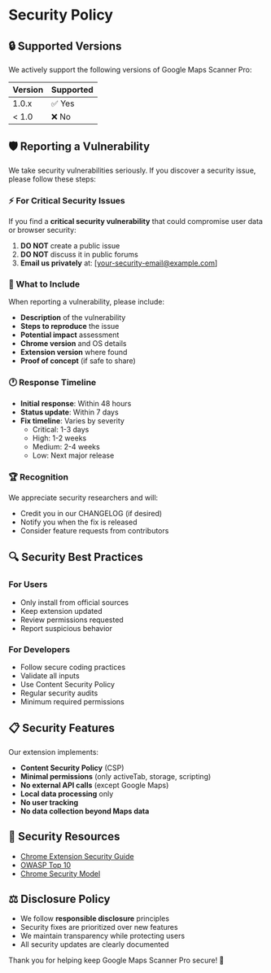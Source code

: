 # Security Policy

## 🔒 Supported Versions

We actively support the following versions of Google Maps Scanner Pro:

| Version | Supported          |
| ------- | ------------------ |
| 1.0.x   | ✅ Yes            |
| < 1.0   | ❌ No             |

## 🛡️ Reporting a Vulnerability

We take security vulnerabilities seriously. If you discover a security issue, please follow these steps:

### ⚡ For Critical Security Issues

If you find a **critical security vulnerability** that could compromise user data or browser security:

1. **DO NOT** create a public issue
2. **DO NOT** discuss it in public forums
3. **Email us privately** at: [your-security-email@example.com]

### 📧 What to Include

When reporting a vulnerability, please include:

- **Description** of the vulnerability
- **Steps to reproduce** the issue
- **Potential impact** assessment
- **Chrome version** and OS details
- **Extension version** where found
- **Proof of concept** (if safe to share)

### 🕐 Response Timeline

- **Initial response**: Within 48 hours
- **Status update**: Within 7 days
- **Fix timeline**: Varies by severity
  - Critical: 1-3 days
  - High: 1-2 weeks
  - Medium: 2-4 weeks
  - Low: Next major release

### 🏆 Recognition

We appreciate security researchers and will:
- Credit you in our CHANGELOG (if desired)
- Notify you when the fix is released
- Consider feature requests from contributors

## 🔍 Security Best Practices

### For Users
- Only install from official sources
- Keep extension updated
- Review permissions requested
- Report suspicious behavior

### For Developers
- Follow secure coding practices
- Validate all inputs
- Use Content Security Policy
- Regular security audits
- Minimum required permissions

## 📋 Security Features

Our extension implements:
- **Content Security Policy** (CSP)
- **Minimal permissions** (only activeTab, storage, scripting)
- **No external API calls** (except Google Maps)
- **Local data processing** only
- **No user tracking**
- **No data collection beyond Maps data**

## 🔗 Security Resources

- [Chrome Extension Security Guide](https://developer.chrome.com/docs/extensions/mv3/security/)
- [OWASP Top 10](https://owasp.org/www-project-top-ten/)
- [Chrome Security Model](https://chromium.org/developers/design-documents/extensions/extension-security-architecture/)

## ⚖️ Disclosure Policy

- We follow **responsible disclosure** principles
- Security fixes are prioritized over new features
- We maintain transparency while protecting users
- All security updates are clearly documented

Thank you for helping keep Google Maps Scanner Pro secure! 🙏